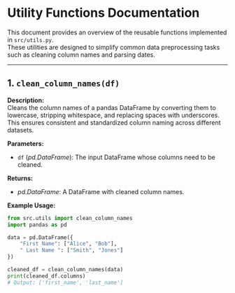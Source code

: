 # Utility Functions Documentation

This document provides an overview of the reusable functions implemented in `src/utils.py`.  
These utilities are designed to simplify common data preprocessing tasks such as cleaning column names and parsing dates.

---

## 1. `clean_column_names(df)`
**Description:**  
Cleans the column names of a pandas DataFrame by converting them to lowercase, stripping whitespace, and replacing spaces with underscores.  
This ensures consistent and standardized column naming across different datasets.

**Parameters:**
- `df` (*pd.DataFrame*): The input DataFrame whose columns need to be cleaned.

**Returns:**
- *pd.DataFrame*: A DataFrame with cleaned column names.

**Example Usage:**
```python
from src.utils import clean_column_names
import pandas as pd

data = pd.DataFrame({
    "First Name": ["Alice", "Bob"],
    " Last Name ": ["Smith", "Jones"]
})

cleaned_df = clean_column_names(data)
print(cleaned_df.columns)
# Output: ['first_name', 'last_name']

